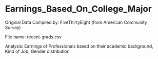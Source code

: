 # Earnings_Based_On_College_Major

Original Data Compiled by: FiveThirtyEight (from American Community Survey)

File name: recent-grads.csv

Analysis: Earnings of Professionals based on their academic background, Kind of Job, Gender distribution
